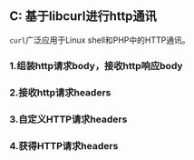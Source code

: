 ## C: 基于libcurl进行http通讯

`curl`广泛应用于Linux shell和PHP中的HTTP通讯。

### 1.组装http请求body，接收http响应body


### 2.接收http请求headers


### 3.自定义HTTP请求headers


### 4.获得HTTP请求headers